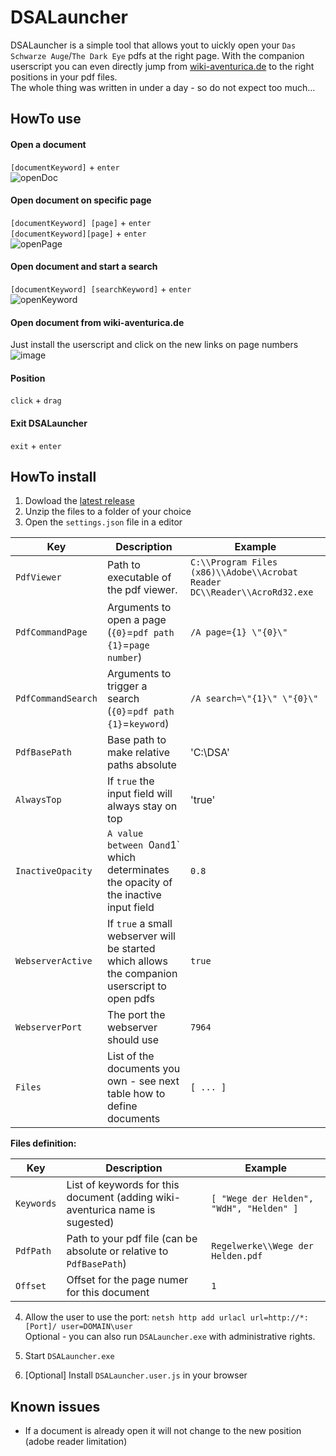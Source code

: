 # DSALauncher
DSALauncher is a simple tool that allows yout to uickly open your `Das Schwarze Auge`/`The Dark Eye` pdfs at the right page.
With the companion userscript you can even directly jump from [wiki-aventurica.de](https://wiki-aventurica.de) to the right positions in your pdf files.  
The whole thing was written in under a day - so do not expect too much...

## HowTo use
#### Open a document
`[documentKeyword]` + `enter`  
![openDoc](https://user-images.githubusercontent.com/5115160/44875183-b87f6600-ac9d-11e8-8694-e7ed7d8abe5f.png)


#### Open document on specific page
`[documentKeyword] [page]` + `enter`  
`[documentKeyword][page]` + `enter`  
![openPage](https://user-images.githubusercontent.com/5115160/44875236-e2388d00-ac9d-11e8-901c-310c46c6b6c7.png)

#### Open document and start a search
`[documentKeyword] [searchKeyword]` + `enter`  
![openKeyword](https://user-images.githubusercontent.com/5115160/44875298-10b66800-ac9e-11e8-9193-22fc7ecc5377.png)

#### Open document from wiki-aventurica.de
Just install the userscript and click on the new links on page numbers  
![image](https://user-images.githubusercontent.com/5115160/44875817-8b33b780-ac9f-11e8-87c5-33b99beb3574.png)

#### Position 
`click` + `drag` 

#### Exit DSALauncher
`exit` + `enter` 

## HowTo install
1. Dowload the [latest release](https://github.com/lukeIam/DSALauncher/releases)
2. Unzip the files to a folder of your choice
3. Open the `settings.json` file in a editor

| Key                | Description                                                                                      | Example                                                                   |
|--------------------|-------------------------------------------------------------------------------------------------|---------------------------------------------------------------------------|
| `PdfViewer`        | Path to executable of the pdf viewer.                                                           | `C:\\Program Files (x86)\\Adobe\\Acrobat Reader DC\\Reader\\AcroRd32.exe` |
| `PdfCommandPage`   | Arguments to open a page (`{0}`=`pdf path` `{1}`=`page number`)                                 | `/A page={1} \"{0}\"`                                                     |
| `PdfCommandSearch` | Arguments to trigger a search (`{0}`=`pdf path` `{1}`=`keyword`)                                | `/A search=\"{1}\" \"{0}\"`                                               |
| `PdfBasePath`      | Base path to make relative paths absolute                                                       | 'C:\\DSA'                                                                 |
| `AlwaysTop`        | If `true` the input field will always stay on top                                               | 'true'                                                                    |
| `InactiveOpacity`   | `A value between `0` and `1` which determinates the opacity of the inactive input field         | `0.8`                                                                     |
| `WebserverActive`   | If `true` a small webserver will be started which allows the companion userscript to open pdfs | `true`                                                                    |
| `WebserverPort`    | The port the webserver should use                                                               | `7964`                                                                    |
| `Files`            | List of the documents you own - see next table how to define documents                           | `[ ... ]`                                                                 |

**Files definition:**

| Key      | Description                                                                  | Example                                  |
|----------|------------------------------------------------------------------------------|------------------------------------------|
| `Keywords` | List of keywords for this document (adding wiki-aventurica name is sugested) | `[ "Wege der Helden", "WdH", "Helden" ]` |
| `PdfPath`  | Path to your pdf file (can be absolute or relative to `PdfBasePath`)         | `Regelwerke\\Wege der Helden.pdf`        |
| `Offset`   | Offset for the page numer for this document                                  | `1`                                      |

4. Allow the user to use the port:
`netsh http add urlacl url=http://*:[Port]/ user=DOMAIN\user`  
Optional - you can also run `DSALauncher.exe` with administrative rights.

5. Start `DSALauncher.exe`  
6. [Optional] Install `DSALauncher.user.js` in your browser

## Known issues
- If a document is already open it will not change to the new position (adobe reader limitation)
